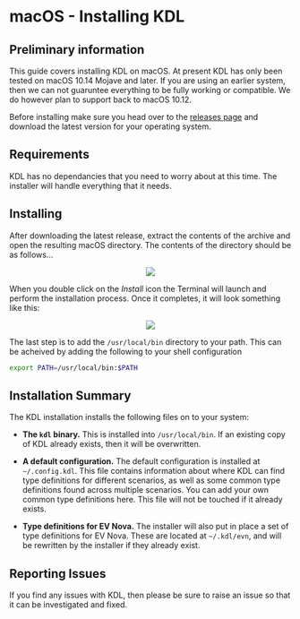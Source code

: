 # macOS - Installing KDL

## Preliminary information
This guide covers installing KDL on macOS. At present KDL has only been tested
on macOS 10.14 Mojave and later. If you are using an earlier system, then we can
not guaruntee everything to be fully working or compatible. We do however plan to
support back to macOS 10.12.

Before installing make sure you head over to the [releases page](https://github.com/tjhancocks/kdl/releases) and download the latest version for your operating system.

## Requirements
KDL has no dependancies that you need to worry about at this time. The installer
will handle everything that it needs.

## Installing
After downloading the latest release, extract the contents of the archive and open
the resulting macOS directory. The contents of the directory should be as follows...

<div style="text-align:center"><img src="https://user-images.githubusercontent.com/681356/79683481-5680c500-8222-11ea-9df4-c838ef623c98.png" /></div>

When you double click on the _Install_ icon the Terminal will launch and perform
the installation process. Once it completes, it will look something like this:

<div style="text-align:center"><img src="https://user-images.githubusercontent.com/681356/79683577-06eec900-8223-11ea-9c90-fc683e794e4e.png" /></div>

The last step is to add the `/usr/local/bin` directory to your path. This can be
acheived by adding the following to your shell configuration

```sh
export PATH=/usr/local/bin:$PATH
```

## Installation Summary
The KDL installation installs the following files on to your system:

- **The `kdl` binary.**
  This is installed into `/usr/local/bin`. If an existing copy of KDL already
  exists, then it will be overwritten.

- **A default configuration.**
  The default configuration is installed at `~/.config.kdl`. This file contains
  information about where KDL can find type definitions for different scenarios,
  as well as some common type definitions found across multiple scenarios. You
  can add your own common type definitions here. This file will not be touched
  if it already exists.

- **Type definitions for EV Nova.**
  The installer will also put in place a set of type definitions for EV Nova.
  These are located at `~/.kdl/evn`, and will be rewritten by the installer if
  they already exist.

## Reporting Issues
If you find any issues with KDL, then please be sure to raise an issue so that
it can be investigated and fixed.

